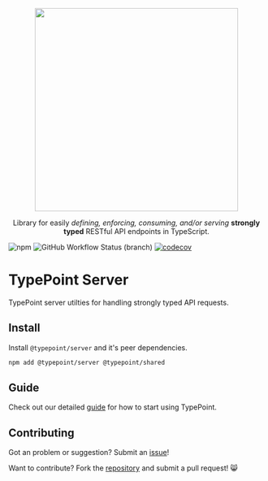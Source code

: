 <p align="center">
  <a href="https://typepoint.github.io">
    <img src="https://github.com/typepoint/typepoint/raw/master/img/logo-no-bg-wide.png" width="400" />
  </a>
  <p align="center">
    Library for easily
    <i>defining, enforcing, consuming, and/or serving</i>
    <b>strongly typed</b> RESTful API endpoints
    in TypeScript.
  </p>
</p>

![npm](https://img.shields.io/npm/v/@typepoint/server?color=brightgreen) ![GitHub Workflow Status (branch)](https://img.shields.io/github/workflow/status/typepoint/typepoint/Validate/master) [![codecov](https://codecov.io/gh/typepoint/typepoint/branch/master/graph/badge.svg?flag=server)](https://codecov.io/gh/typepoint/typepoint)

# TypePoint Server

TypePoint server utilties for handling strongly typed API requests.

## Install

Install `@typepoint/server` and it's peer dependencies.

```sh
npm add @typepoint/server @typepoint/shared
```

## Guide

Check out our detailed [guide](https://typepoint.github.io) for how to start using TypePoint.

## Contributing

Got an problem or suggestion? Submit an [issue](https://github.com/typepoint/typepoint/issues)!

Want to contribute? Fork the [repository](https://github.com/typepoint/typepoint) and submit a pull request! 😸
